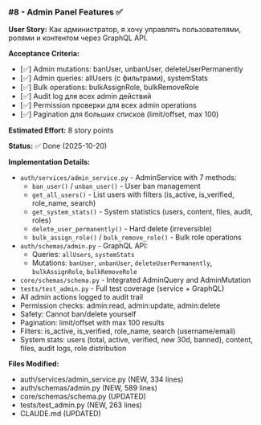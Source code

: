 ### #8 - Admin Panel Features ✅

**User Story:**
Как администратор, я хочу управлять пользователями, ролями и контентом через GraphQL API.

**Acceptance Criteria:**
- [✅] Admin mutations: banUser, unbanUser, deleteUserPermanently
- [✅] Admin queries: allUsers (с фильтрами), systemStats
- [✅] Bulk operations: bulkAssignRole, bulkRemoveRole
- [✅] Audit log для всех admin действий
- [✅] Permission проверки для всех admin operations
- [✅] Pagination для больших списков (limit/offset, max 100)

**Estimated Effort:** 8 story points

**Status:** ✅ Done (2025-10-20)

**Implementation Details:**
- `auth/services/admin_service.py` - AdminService with 7 methods:
  - `ban_user()` / `unban_user()` - User ban management
  - `get_all_users()` - List users with filters (is_active, is_verified, role_name, search)
  - `get_system_stats()` - System statistics (users, content, files, audit, roles)
  - `delete_user_permanently()` - Hard delete (irreversible)
  - `bulk_assign_role()` / `bulk_remove_role()` - Bulk role operations
- `auth/schemas/admin.py` - GraphQL API:
  - Queries: `allUsers`, `systemStats`
  - Mutations: `banUser`, `unbanUser`, `deleteUserPermanently`, `bulkAssignRole`, `bulkRemoveRole`
- `core/schemas/schema.py` - Integrated AdminQuery and AdminMutation
- `tests/test_admin.py` - Full test coverage (service + GraphQL)
- All admin actions logged to audit trail
- Permission checks: admin:read, admin:update, admin:delete
- Safety: Cannot ban/delete yourself
- Pagination: limit/offset with max 100 results
- Filters: is_active, is_verified, role_name, search (username/email)
- System stats: users (total, active, verified, new 30d, banned), content, files, audit logs, role distribution

**Files Modified:**
- auth/services/admin_service.py (NEW, 334 lines)
- auth/schemas/admin.py (NEW, 589 lines)
- core/schemas/schema.py (UPDATED)
- tests/test_admin.py (NEW, 263 lines)
- CLAUDE.md (UPDATED)
